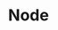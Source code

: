 ---
title: "Node"

categories: ['']

tags: ['Node']

arwords: 'عقدة'

arexps: []

enwords: ['Node']

enexps: []

arlexicons: 'ع'

enlexicons: 'N'

authors: ['Ruqayya Roshdy']

translators: ['']

citations: 'تطبيقات الذكاء الاصطناعي في خدمة اللغة العربية'

sources: 'مركز الملك عبدالله بن عبدالعزيز الدولي لخدمة اللغة العربية'

word: "true"

slug: ""
---